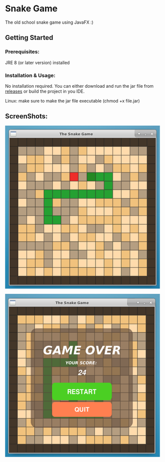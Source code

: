 # Snake Game
The old school snake game using JavaFX :)

## Getting Started

### Prerequisites:
JRE 8 (or later version) installed

### Installation & Usage:
No installation required. You can either download and run the jar file from 
[releases](https://github.com/MohammadSalek/Snake_Game/releases/) or build the project in you IDE.

Linux: make sure to make the jar file executable (chmod +x file.jar)

## ScreenShots:

![Snake1](https://raw.githubusercontent.com/MohammadSalek/Snake_Game/master/ScreenShot/snake1.png)

![Snake2](https://raw.githubusercontent.com/MohammadSalek/Snake_Game/master/ScreenShot/snake2.png)
